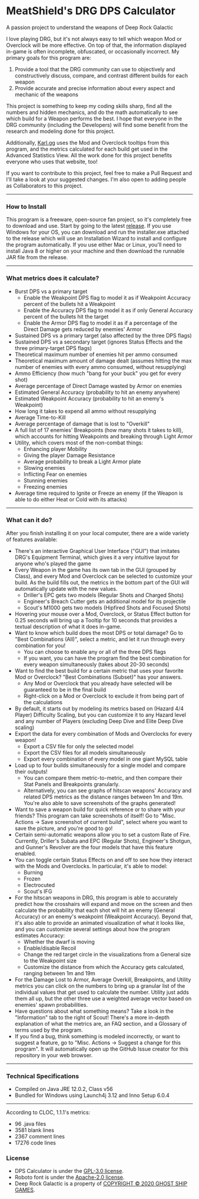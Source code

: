 # MeatShield's DRG DPS Calculator
A passion project to understand the weapons of Deep Rock Galactic

I love playing DRG, but it's not always easy to tell which weapon Mod or Overclock will be more effective. On top of that, the information displayed in-game is often incomplete, obfuscated, or occasionally incorrect. My primary goals for this program are:
1. Provide a tool that the DRG community can use to objectively and constructively discuss, compare, and contrast different builds for each weapon 
2. Provide accurate and precise information about every aspect and mechanic of the weapons

This project is something to keep my coding skills sharp, find all the numbers and hidden mechanics, and do the math automatically to see which build for a Weapon performs the best. I hope that everyone in the DRG community (including the Developers) will find some benefit from the research and modeling done for this project.

Additionally, [Karl.gg](https://karl.gg/) uses the Mod and Overclock tooltips from this program, and the metrics calculated for each build get used in the Advanced Statistics View. All the work done for this project benefits everyone who uses that website, too!

If you want to contribute to this project, feel free to make a Pull Request and I'll take a look at your suggested changes. I'm also open to adding people as Collaborators to this project.

___
### How to Install
This program is a freeware, open-source fan project, so it's completely free to download and use. Start by going to the latest [release](https://github.com/drg-tools/drg-weapons-calculator/releases). If you use Windows for your OS, you can download and run the installer.exe attached to the release which will use an Installation Wizard to install and configure the program automatically. If you use either Mac or Linux, you'll need to install Java 8 or higher on your machine and then download the runnable JAR file from the release.

___
### What metrics does it calculate?
- Burst DPS vs a primary target
  - Enable the Weakpoint DPS flag to model it as if Weakpoint Accuracy percent of the bullets hit a Weakpoint
  - Enable the Accuracy DPS flag to model it as if only General Accuracy percent of the bullets hit the target
  - Enable the Armor DPS flag to model it as if a percentage of the Direct Damage gets reduced by enemies' Armor
- Sustained DPS vs a primary target (also affected by the three DPS flags)
- Sustained DPS vs a secondary target (ignores Status Effects and the three primary-target DPS flags)
- Theoretical maximum number of enemies hit per ammo consumed
- Theoretical maximum amount of damage dealt (assumes hitting the max number of enemies with every ammo consumed, without resupplying)
- Ammo Efficiency (how much "bang for your buck" you get for every shot)
- Average percentage of Direct Damage wasted by Armor on enemies
- Estimated General Accuracy (probability to hit an enemy anywhere)
- Estimated Weakpoint Accuracy (probability to hit an enemy's Weakpoint)
- How long it takes to expend all ammo without resupplying
- Average Time-to-Kill
- Average percentage of damage that is lost to "Overkill"
- A full list of 17 enemies' Breakpoints (how many shots it takes to kill), which accounts for hitting Weakpoints and breaking through Light Armor
- Utility, which covers most of the non-combat things:
  - Enhancing player Mobility
  - Giving the player Damage Resistance
  - Average probability to break a Light Armor plate
  - Slowing enemies
  - Inflicting Fear on enemies
  - Stunning enemies
  - Freezing enemies
- Average time required to Ignite or Freeze an enemy (if the Weapon is able to do either Heat or Cold with its attacks)

___
### What can it do?
After you finish installing it on your local computer, there are a wide variety of features available:
- There's an interactive Graphical User Interface ("GUI") that imitates DRG's Equipment Terminal, which gives it a very intuitive layout for anyone who's played the game
- Every Weapon in the game has its own tab in the GUI (grouped by Class), and every Mod and Overclock can be selected to customize your build. As the build fills out, the metrics in the bottom part of the GUI will automatically update with the new values.
  - Driller's EPC gets two models (Regular Shots and Charged Shots)
  - Engineer's Breach Cutter gets an additional model for its projectile
  - Scout's M1000 gets two models (Hipfired Shots and Focused Shots)
- Hovering your mouse over a Mod, Overclock, or Status Effect button for 0.25 seconds will bring up a Tooltip for 10 seconds that provides a textual description of what it does in-game.
- Want to know which build does the most DPS or total damage? Go to "Best Combinations (All)", select a metric, and let it run through every combination for you!
  - You can choose to enable any or all of the three DPS flags
  - If you want, you can have the program find the best combination for every weapon simultaneously (takes about 20-30 seconds)
- Want to find the best build for a certain metric that uses your favorite Mod or Overclock? "Best Combinations (Subset)" has your answers.
  - Any Mod or Overclock that you already have selected will be guaranteed to be in the final build
  - Right-click on a Mod or Overclock to exclude it from being part of the calculations
- By default, it starts out by modeling its metrics based on (Hazard 4/4 Player) Difficulty Scaling, but you can customize it to any Hazard level and any number of Players (excluding Deep Dive and Elite Deep Dive scaling)
- Export the data for every combination of Mods and Overclocks for every weapon! 
  - Export a CSV file for only the selected model
  - Export the CSV files for all models simultaneously
  - Export every combination of every model in one giant MySQL table
- Load up to four builds simultaneously for a single model and compare their outputs! 
  - You can compare them metric-to-metric, and then compare their Stat Panels and Breakpoints granularly. 
  - Alternatively, you can see graphs of hitscan weapons' Accuracy and related DPS metrics as the distance ranges between 1m and 19m. You're also able to save screenshots of the graphs generated!
- Want to save a weapon build for quick reference or to share with your friends? This program can take screenshots of itself! Go to "Misc. Actions -> Save screenshot of current build", select where you want to save the picture, and you're good to go!
- Certain semi-automatic weapons allow you to set a custom Rate of Fire. Currently, Driller's Subata and EPC (Regular Shots), Engineer's Shotgun, and Gunner's Revolver are the four models that have this feature enabled.
- You can toggle certain Status Effects on and off to see how they interact with the Mods and Overclocks. In particular, it's able to model:
  - Burning
  - Frozen
  - Electrocuted
  - Scout's IFG
- For the hitscan weapons in DRG, this program is able to accurately predict how the crosshairs will expand and move on the screen and then calculate the probability that each shot will hit an enemy (General Accuracy) or an enemy's weakpoint (Weakpoint Accuracy). Beyond that, it's also able to provide an animated visualization of what it looks like, and you can customize several settings about how the program estimates Accuracy:
  - Whether the dwarf is moving
  - Enable/disable Recoil
  - Change the red target circle in the visualizations from a General size to the Weakpoint size
  - Customize the distance from which the Accuracy gets calculated, ranging between 1m and 19m
- For the Damage Lost to Armor, Average Overkill, Breakpoints, and Utility metrics you can click on the numbers to bring up a granular list of the individual values that get used to calculate the number. Utility just adds them all up, but the other three use a weighted average vector based on enemies' spawn probabilities.
- Have questions about what something means? Take a look in the "Information" tab to the right of Scout! There's a more in-depth explanation of what the metrics are, an FAQ section, and a Glossary of terms used by the program.
- If you find a bug, think something is modeled incorrectly, or want to suggest a feature, go to "Misc. Actions -> Suggest a change for this program". It will automatically open up the GitHub Issue creator for this repository in your web browser.

___
### Technical Specifications
* Compiled on Java JRE 12.0.2, Class v56
* Bundled for Windows using Launch4j 3.12 and Inno Setup 6.0.4

___
According to CLOC, 1.1.1's metrics:
* 96 .java files
* 3581 blank lines
* 2367 comment lines
* 17276 code lines

### License
- DPS Calculator is under the [GPL-3.0 license](https://choosealicense.com/licenses/gpl-3.0/).
- Roboto font is under the [Apache-2.0 license](https://choosealicense.com/licenses/apache-2.0/).
- Deep Rock Galactic is a property of [COPYRIGHT © 2020 GHOST SHIP GAMES](https://ghostship.dk/).
